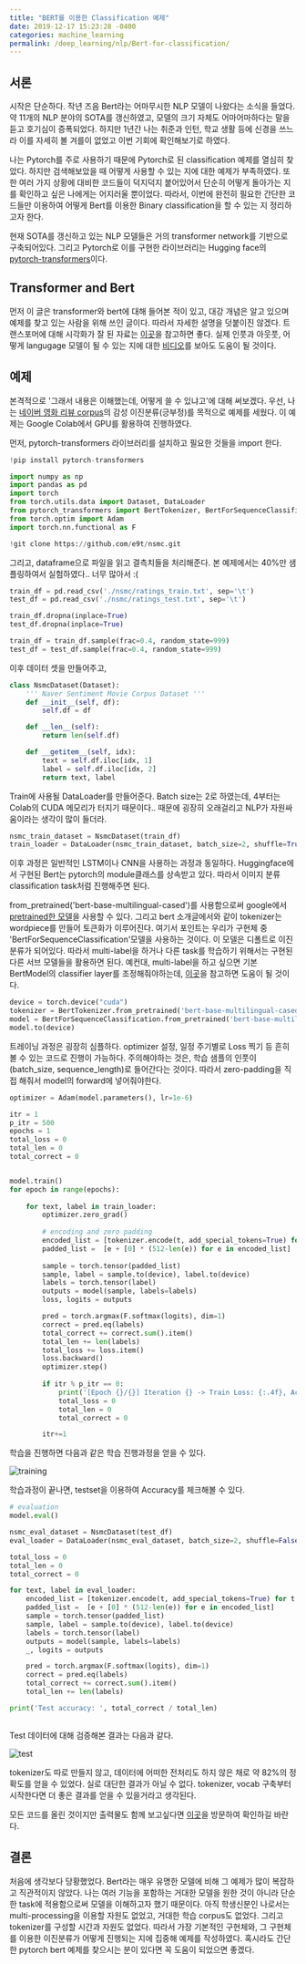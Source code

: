 ```yaml
---
title: "BERT를 이용한 Classification 예제"
date: 2019-12-17 15:23:28 -0400
categories: machine_learning
permalink: /deep_learning/nlp/Bert-for-classification/
---
```


<script type="text/x-mathjax-config">
MathJax.Hub.Config({
    displayAlign: "left"
});
</script>

## 서론 ##
시작은 단순하다.
작년 즈음 Bert라는 어마무시한 NLP 모델이 나왔다는 소식을 들었다.
약 11개의 NLP 분야의 SOTA를 갱신하였고, 모델의 크기 자체도 어마어마하다는 말을 듣고 호기심이 증폭되었다.
하지만 1년간 나는 취준과 인턴, 학교 생활 등에 신경을 쓰느라 이를 자세히 볼 겨를이 없었고 이번 기회에 확인해보기로 하였다.

나는 Pytorch를 주로 사용하기 때문에 Pytorch로 된 classification 예제를 열심히 찾았다.
하지만 검색해보았을 때 어떻게 사용할 수 있는 지에 대한 예제가 부족하였다.
또한 여러 가지 상황에 대비한 코드들이 덕지덕지 붙어있어서 단순히 어떻게 돌아가는 지를 확인하고 싶은 나에게는 어지러울 뿐이었다.
따라서, 이번에 완전히 필요한 간단한 코드들만 이용하여 어떻게 Bert를 이용한 Binary classification을 할 수 있는 지 정리하고자 한다.

현재 SOTA를 갱신하고 있는 NLP 모델들은 거의 transformer network를 기반으로 구축되어있다.
그리고 Pytorch로 이를 구현한 라이브러리는 Hugging face의 [pytorch-transformers](https://github.com/huggingface/transformers)이다.

## Transformer and Bert ##
먼저 이 글은 transformer와 bert에 대해 들어본 적이 있고, 대강 개념은 알고 있으며 예제를 찾고 있는 사람을 위해 쓰인 글이다.
따라서 자세한 설명을 덧붙이진 않겠다.
트랜스포머에 대해 시각화가 잘 된 자료는 [이곳](http://jalammar.github.io/illustrated-transformer/)을 참고하면 좋다.
실제 인풋과 아웃풋, 어떻게 langugage 모델이 될 수 있는 지에 대한 [비디오](https://www.youtube.com/watch?v=xhY7m8QVKjo&t=2551s)를 보아도 도움이 될 것이다.

## 예제 ##
본격적으로 '그래서 내용은 이해했는데, 어떻게 쓸 수 있냐고'에 대해 써보겠다.
우선, 나는 [네이버 영화 리뷰 corpus](https://github.com/e9t/nsmc)의 감성 이진분류(긍부정)를 목적으로 예제를 세웠다.
이 예제는 Google Colab에서 GPU를 활용하여 진행하였다.

먼저, pytorch-transformers 라이브러리를 설치하고 필요한 것들을 import 한다.

```python
!pip install pytorch-transformers
```
```python
import numpy as np
import pandas as pd
import torch
from torch.utils.data import Dataset, DataLoader
from pytorch_transformers import BertTokenizer, BertForSequenceClassification, BertConfig
from torch.optim import Adam
import torch.nn.functional as F
```
```python
!git clone https://github.com/e9t/nsmc.git
```

그리고, dataframe으로 파일을 읽고 결측치들을 처리해준다.
본 예제에서는 40%만 샘플링하여서 실험하였다.. 너무 많아서 :(

```python
train_df = pd.read_csv('./nsmc/ratings_train.txt', sep='\t')
test_df = pd.read_csv('./nsmc/ratings_test.txt', sep='\t')
```
```python
train_df.dropna(inplace=True)
test_df.dropna(inplace=True)

train_df = train_df.sample(frac=0.4, random_state=999)
test_df = test_df.sample(frac=0.4, random_state=999)
```

이후 데이터 셋을 만들어주고,

```python
class NsmcDataset(Dataset):
    ''' Naver Sentiment Movie Corpus Dataset '''
    def __init__(self, df):
        self.df = df

    def __len__(self):
        return len(self.df)

    def __getitem__(self, idx):
        text = self.df.iloc[idx, 1]
        label = self.df.iloc[idx, 2]
        return text, label
```
Train에 사용될 DataLoader를 만들어준다.
Batch size는 2로 하였는데, 4부터는 Colab의 CUDA 메모리가 터지기 때문이다..
때문에 굉장히 오래걸리고 NLP가 자원싸움이라는 생각이 많이 들더라.

```python
nsmc_train_dataset = NsmcDataset(train_df)
train_loader = DataLoader(nsmc_train_dataset, batch_size=2, shuffle=True, num_workers=2)
```
이후 과정은 일반적인 LSTM이나 CNN을 사용하는 과정과 동일하다.
Huggingface에서 구현된 Bert는 pytorch의 module클래스를 상속받고 있다.
따라서 이미지 분류 classification task처럼 진행해주면 된다.

from_pretrained('bert-base-multilingual-cased')를 사용함으로써 google에서 [pretrained한 모델](https://github.com/google-research/bert/blob/master/multilingual.md)을 사용할 수 있다.
그리고 bert 소개글에서와 같이 tokenizer는 wordpiece를 만들어 토큰화가 이루어진다.
여기서 포인트는 우리가 구현체 중 'BertForSequenceClassification'모델을 사용하는 것이다.
이 모델은 디폴트로 이진분류가 되어있다.
따라서 multi-label을 하거나 다른 task를 학습하기 위해서는 구현된 다른 서브 모델들을 활용하면 된다.
예컨대, multi-label을 하고 싶으면 기본 BertModel의 classifier layer를 조정해줘야하는데, [이곳](https://medium.com/huggingface/multi-label-text-classification-using-bert-the-mighty-transformer-69714fa3fb3d)을 참고하면 도움이 될 것이다.

```python
device = torch.device("cuda")
tokenizer = BertTokenizer.from_pretrained('bert-base-multilingual-cased')
model = BertForSequenceClassification.from_pretrained('bert-base-multilingual-cased')
model.to(device)
```

트레이닝 과정은 굉장히 심플하다.
optimizer 설정, 일정 주기별로 Loss 찍기 등 흔히 볼 수 있는 코드로 진행이 가능하다.
주의해야하는 것은, 학습 샘플의 인풋이 (batch_size, sequence_length)로 들어간다는 것이다.
따라서 zero-padding을 직접 해줘서 model의 forward에 넣어줘야한다.

```python
optimizer = Adam(model.parameters(), lr=1e-6)

itr = 1
p_itr = 500
epochs = 1
total_loss = 0
total_len = 0
total_correct = 0


model.train()
for epoch in range(epochs):
    
    for text, label in train_loader:
        optimizer.zero_grad()
        
        # encoding and zero padding
        encoded_list = [tokenizer.encode(t, add_special_tokens=True) for t in text]
        padded_list =  [e + [0] * (512-len(e)) for e in encoded_list]
        
        sample = torch.tensor(padded_list)
        sample, label = sample.to(device), label.to(device)
        labels = torch.tensor(label)
        outputs = model(sample, labels=labels)
        loss, logits = outputs

        pred = torch.argmax(F.softmax(logits), dim=1)
        correct = pred.eq(labels)
        total_correct += correct.sum().item()
        total_len += len(labels)
        total_loss += loss.item()
        loss.backward()
        optimizer.step()
        
        if itr % p_itr == 0:
            print('[Epoch {}/{}] Iteration {} -> Train Loss: {:.4f}, Accuracy: {:.3f}'.format(epoch+1, epochs, itr, total_loss/p_itr, total_correct/total_len))
            total_loss = 0
            total_len = 0
            total_correct = 0

        itr+=1
```
학습을 진행하면 다음과 같은 학습 진행과정을 얻을 수 있다.

![training](https://i.imgur.com/RtSNtsN.png)

학습과정이 끝나면, testset을 이용하여 Accuracy를 체크해볼 수 있다.

```python
# evaluation
model.eval()

nsmc_eval_dataset = NsmcDataset(test_df)
eval_loader = DataLoader(nsmc_eval_dataset, batch_size=2, shuffle=False, num_workers=2)

total_loss = 0
total_len = 0
total_correct = 0

for text, label in eval_loader:
    encoded_list = [tokenizer.encode(t, add_special_tokens=True) for t in text]
    padded_list =  [e + [0] * (512-len(e)) for e in encoded_list]
    sample = torch.tensor(padded_list)
    sample, label = sample.to(device), label.to(device)
    labels = torch.tensor(label)
    outputs = model(sample, labels=labels)
    _, logits = outputs

    pred = torch.argmax(F.softmax(logits), dim=1)
    correct = pred.eq(labels)
    total_correct += correct.sum().item()
    total_len += len(labels)

print('Test accuracy: ', total_correct / total_len)
 
```
Test 데이터에 대해 검증해본 결과는 다음과 같다.

![test](https://i.imgur.com/yN6VnVu.png)

tokenizer도 따로 만들지 않고, 데이터에 어떠한 전처리도 하지 않은 채로 약 82%의 정확도를 얻을 수 있었다.
실로 대단한 결과가 아닐 수 없다.
tokenizer, vocab 구축부터 시작한다면 더 좋은 결과를 얻을 수 있을거라고 생각된다.

모든 코드를 올린 것이지만 출력물도 함께 보고싶다면 [이곳](https://github.com/zzaebok/PytorchBertExample/blob/master/BertForSequenceClassification_%EC%98%88%EC%A0%9C.ipynb)을 방문하여 확인하길 바란다.

## 결론 ##
처음에 생각보다 당황했었다.
Bert라는 매우 유명한 모델에 비해 그 예제가 많이 복잡하고 직관적이지 않았다.
나는 여러 기능을 포함하는 거대한 모델을 원한 것이 아니라 단순한 task에 적용함으로써 모델을 이해하고자 했기 때문이다.
아직 학생신분인 나로서는 multi-processing을 이용할 자원도 없었고, 거대한 학습 corpus도 없었다.
그리고 tokenizer를 구성할 시간과 자원도 없었다.
따라서 가장 기본적인 구현체와, 그 구현체를 이용한 이진분류가 어떻게 진행되는 지에 집중해 예제를 작성하였다.
혹시라도 간단한 pytorch bert 예제를 찾으시는 분이 있다면 꼭 도움이 되었으면 좋겠다.
